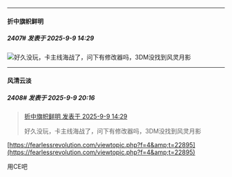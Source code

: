 ﻿
*****

####  折中旗帜鲜明  
##### 2407#       发表于 2025-9-9 14:29

<img src="https://static.stage1st.com/image/smiley/face2017/009.gif" referrerpolicy="no-referrer">好久没玩，卡主线海战了，问下有修改器吗，3DM没找到风灵月影


*****

####  风清云淡  
##### 2408#       发表于 2025-9-9 20:16

<blockquote><a href="httphttps://stage1st.com/2b/forum.php?mod=redirect&amp;goto=findpost&amp;pid=68395167&amp;ptid=2102055" target="_blank">折中旗帜鲜明 发表于 2025-9-9 14:29</a>

好久没玩，卡主线海战了，问下有修改器吗，3DM没找到风灵月影</blockquote>
[https://fearlessrevolution.com/viewtopic.php?f=4&amp;t=22895](https://fearlessrevolution.com/viewtopic.php?f=4&amp;t=22895)

用CE吧

